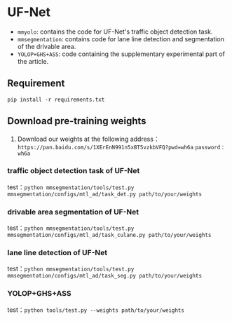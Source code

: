 # UF-Net

- `mmyolo`: contains the code for UF-Net's traffic object detection task.
- `mmsegmentation`: contains code for lane line detection and segmentation of the drivable area.
- `YOLOP+GHS+ASS`: code containing the supplementary experimental part of the article.
## Requirement
 `pip install -r requirements.txt`
## Download pre-training weights
1. Download our weights at the following address：`https://pan.baidu.com/s/1XErEnN991n5xBT5vzkbVFQ?pwd=wh6a`
`password：wh6a `

### traffic object detection task of UF-Net 

test：`python mmsegmentation/tools/test.py mmsegmentation/configs/mtl_ad/task_det.py path/to/your/weights`

### drivable area segmentation of UF-Net

test：`python mmsegmentation/tools/test.py mmsegmentation/configs/mtl_ad/task_culane.py path/to/your/weights`

### lane line detection of UF-Net

test：`python mmsegmentation/tools/test.py mmsegmentation/configs/mtl_ad/task_seg.py path/to/your/weights`

### YOLOP+GHS+ASS

test：`python tools/test.py --weights path/to/your/weights`

